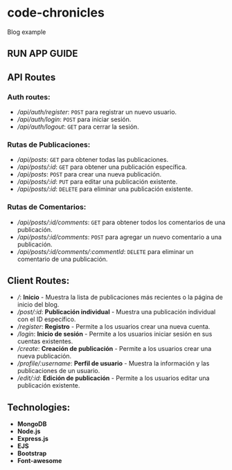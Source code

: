 # code-chronicles

Blog example

## RUN APP GUIDE

## API Routes

### Auth routes:

- _/api/auth/register_: `POST` para registrar un nuevo usuario.
- _/api/auth/login_: `POST` para iniciar sesión.
- _/api/auth/logout_: `GET` para cerrar la sesión.

### Rutas de Publicaciones:

- _/api/posts_: `GET` para obtener todas las publicaciones.
- _/api/posts/:id_: `GET` para obtener una publicación específica.
- _/api/posts_: `POST` para crear una nueva publicación.
- _/api/posts/:id_: `PUT` para editar una publicación existente.
- _/api/posts/:id_: `DELETE` para eliminar una publicación existente.

### Rutas de Comentarios:

- _/api/posts/:id/comments_: `GET` para obtener todos los comentarios de una publicación.
- _/api/posts/:id/comments_: `POST` para agregar un nuevo comentario a una publicación.
- _/api/posts/:id/comments/:commentId_: `DELETE` para eliminar un comentario de una publicación.

## Client Routes:

- _/_: **Inicio** - Muestra la lista de publicaciones más recientes o la página de inicio del blog.
- _/post/:id_: **Publicación individual** - Muestra una publicación individual con el ID específico.
- _/register_: **Registro** - Permite a los usuarios crear una nueva cuenta.
- _/login_: **Inicio de sesión** - Permite a los usuarios iniciar sesión en sus cuentas existentes.
- _/create_: **Creación de publicación** - Permite a los usuarios crear una nueva publicación.
- _/profile/:username_: **Perfil de usuario** - Muestra la información y las publicaciones de un usuario.
- _/edit/:id_: **Edición de publicación** - Permite a los usuarios editar una publicación existente.

## Technologies:

- **MongoDB**
- **Node.js**
- **Express.js**
- **EJS**
- **Bootstrap**
- **Font-awesome**
